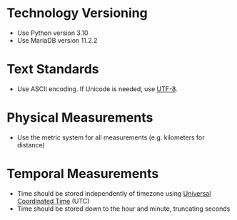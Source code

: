 # Technology Versioning
- Use Python version 3.10
- Use MariaDB version 11.2.2

# Text Standards
- Use ASCII encoding. If Unicode is needed, use [UTF-8](https://developer.mozilla.org/en-US/docs/Glossary/UTF-8).

# Physical Measurements
- Use the metric system for all measurements (e.g. kilometers for distance)

# Temporal Measurements
- Time should be stored independently of timezone using [Universal Coordinated Time](https://en.wikipedia.org/wiki/Coordinated_Universal_Time) (UTC)
- Time should be stored down to the hour and minute, truncating seconds